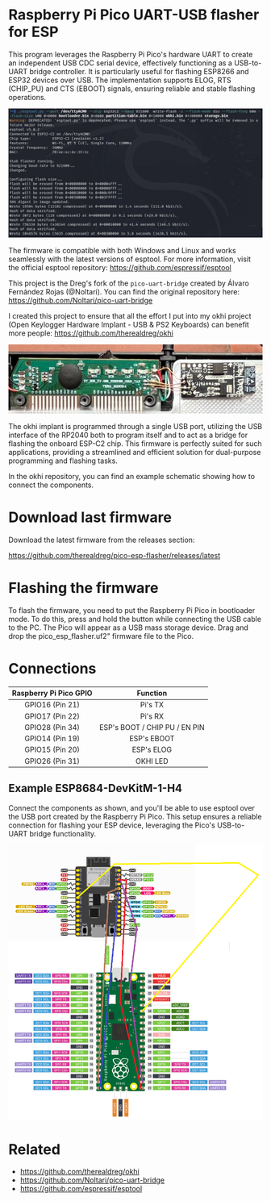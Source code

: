 # Raspberry Pi Pico UART-USB flasher for ESP

This program leverages the Raspberry Pi Pico's hardware UART to create an independent USB CDC serial device, effectively functioning as a USB-to-UART bridge controller. It is particularly useful for flashing ESP8266 and ESP32 devices over USB. The implementation supports ELOG, RTS (CHIP_PU) and CTS (EBOOT) signals, ensuring reliable and stable flashing operations.

![](stuff/images/flashing.jpg)

The firmware is compatible with both Windows and Linux and works seamlessly with the latest versions of esptool. For more information, visit the official esptool repository: https://github.com/espressif/esptool

This project is the Dreg's fork of the `pico-uart-bridge` created by Álvaro Fernández Rojas (@Noltari). You can find the original repository here: https://github.com/Noltari/pico-uart-bridge

I created this project to ensure that all the effort I put into my okhi project (Open Keylogger Hardware Implant - USB & PS2 Keyboards) can benefit more people: https://github.com/therealdreg/okhi

![](stuff/images/withcables.jpg)

The okhi implant is programmed through a single USB port, utilizing the USB interface of the RP2040 both to program itself and to act as a bridge for flashing the onboard ESP-C2 chip. This firmware is perfectly suited for such applications, providing a streamlined and efficient solution for dual-purpose programming and flashing tasks. 

In the okhi repository, you can find an example schematic showing how to connect the components.

# Download last firmware
Download the latest firmware from the releases section:

https://github.com/therealdreg/pico-esp-flasher/releases/latest

# Flashing the firmware
To flash the firmware, you need to put the Raspberry Pi Pico in bootloader mode. To do this, press and hold the button while connecting the USB cable to the PC. The Pico will appear as a USB mass storage device. Drag and drop the pico_esp_flasher.uf2" firmware file to the Pico.

# Connections

| Raspberry Pi Pico GPIO | Function |
|:----------------------:|:--------:|
| GPIO16 (Pin 21)        | Pi's TX |
| GPIO17 (Pin 22)        | Pi's RX |
| GPIO28 (Pin 34)        | ESP's BOOT / CHIP PU / EN PIN |
| GPIO14 (Pin 19)        | ESP's EBOOT |
| GPIO15 (Pin 20)        | ESP's ELOG |
| GPIO26 (Pin 31)        | OKHI LED |

## Example ESP8684-DevKitM-1-H4

Connect the components as shown, and you'll be able to use esptool over the USB port created by the Raspberry Pi Pico. This setup ensures a reliable connection for flashing your ESP device, leveraging the Pico's USB-to-UART bridge functionality.

![](stuff/images/howtoconnect.png)

# Related 

- https://github.com/therealdreg/okhi
- https://github.com/Noltari/pico-uart-bridge
- https://github.com/espressif/esptool